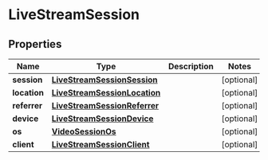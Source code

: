 
# LiveStreamSession

## Properties

Name | Type | Description | Notes
------------ | ------------- | ------------- | -------------
**session** | [**LiveStreamSessionSession**](LiveStreamSessionSession.md) |  |  [optional]
**location** | [**LiveStreamSessionLocation**](LiveStreamSessionLocation.md) |  |  [optional]
**referrer** | [**LiveStreamSessionReferrer**](LiveStreamSessionReferrer.md) |  |  [optional]
**device** | [**LiveStreamSessionDevice**](LiveStreamSessionDevice.md) |  |  [optional]
**os** | [**VideoSessionOs**](VideoSessionOs.md) |  |  [optional]
**client** | [**LiveStreamSessionClient**](LiveStreamSessionClient.md) |  |  [optional]




